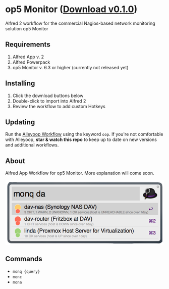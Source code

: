 op5 Monitor ([Download v0.1.0](https://raw.github.com/fibbs/alfred-op5-workflow/master/op5Monitor-workflow.alfredworkflow))
==============================

Alfred 2 workflow for the commercial Nagios-based network monitoring
solution op5 Monitor

## Requirements
1. Alfred App v. 2
1. Alfred Powerpack
1. op5 Monitor v. 6.3 or higher (currently not released yet)

## Installing
1. Click the download buttons below
2. Double-click to import into Alfred 2
3. Review the workflow to add custom Hotkeys

## Updating
Run the [Alleyoop Workflow](http://www.alfredforum.com/topic/1582-alleyoop-update-alfred-workflows/) using the keyword `oop`. If you're not comfortable with Alleyoop, **star & watch this repo** to keep up to date on new versions and additional workflows.

## About
Alfred App Workflow for op5 Monitor. More explanation will come soon.

![alt text][op5-workflow]

## Commands
- `monq {query}`
- `monc`
- `mona`

[op5-workflow]: ./screenshots/op5-workflow-001.png "Sample op5 Monitor query"
